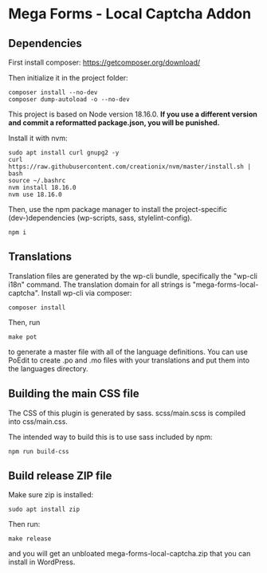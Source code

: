 # Mega Forms - Local Captcha Addon

## Dependencies

First install composer:
https://getcomposer.org/download/

Then initialize it in the project folder:
```
composer install --no-dev
composer dump-autoload -o --no-dev
```

This project is based on Node version 18.16.0. **If you use a different version and commit a reformatted package.json, you will be punished.**

Install it with nvm:

```
sudo apt install curl gnupg2 -y
curl https://raw.githubusercontent.com/creationix/nvm/master/install.sh | bash
source ~/.bashrc
nvm install 18.16.0
nvm use 18.16.0
```

Then, use the npm package manager to install the project-specific (dev-)dependencies (wp-scripts, sass, stylelint-config).

```
npm i
```

## Translations

Translation files are generated by the wp-cli bundle, specifically the "wp-cli i18n" command. The translation domain for all strings is "mega-forms-local-captcha". Install wp-cli via composer:

```
composer install
```

Then, run

```
make pot
```

to generate a master file with all of the language definitions. You can use PoEdit to create .po and .mo files with your translations and put them into the languages directory.

## Building the main CSS file

The CSS of this plugin is generated by sass.
scss/main.scss is compiled into css/main.css.

The intended way to build this is to use sass included by npm:

    npm run build-css

## Build release ZIP file

Make sure zip is installed:

    sudo apt install zip

Then run:

    make release

and you will get an unbloated mega-forms-local-captcha.zip that you can install in WordPress.
